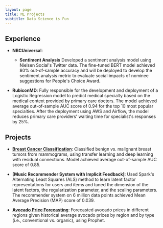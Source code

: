 ```yaml
---
layout: page
title: ML Projects
subtitle: Data Science is Fun
---
```


## Experience
+ **NBCUniversal**: 

    + **Sentiment Analysis** Developed a sentiment analysis model using Nielsen Social's Twitter data. The fine-tuned BERT model achieved 80% out-of-sample accuracy and will be deployed to develop the sentiment analysis metric to evaluate social impacts of nominee suggestions for People's Choice Award. 

+ **RubiconMD**: Fully responsible for the development and deployment of a Logistic Regression model to predict medical specialty based on the medical context provided by primary care doctors. The model achieved average out-of-sample AUC score of 0.94 for the top 10 most popular specialties. After the deployment using AWS and Airflow, the model reduces primary care providers' waiting time for  specialist's responses by 25%.


## Projects
+ **[Breast Cancer Classification](https://github.com/nhungle714/Breast_Cancer_Classification)**: Classified benign vs. malignant breast tumors from mammograms, using transfer learning and deep learning with residual connections. Model achieved average out-of-sample AUC score of 0.85.

+ **[Music Recommender System with Implicit Feedback]**: Used Spark's Alternating Least Squares (ALS) method to learn latent factor representations for users and items and tuned the dimension of the latent factors, the regularization parameter, and the scaling parameters. The recommender system on 6 million data points achieved Mean Average Precision (MAP) score of 0.039.

+ **[Avocado Price Forecasting](https://github.com/nhungle714/Data-Science-Projects/tree/master/Avocado_Prices)**: Forecasted avocado prices in different regions given historical average avocado prices by region and by type (i.e., conventional vs. organic), using Prophet.


